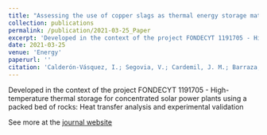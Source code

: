 ```yaml
---
title: "Assessing the use of copper slags as thermal energy storage material for packed-bed systems"
collection: publications
permalink: /publication/2021-03-25_Paper
excerpt: 'Developed in the context of the project FONDECYT 1191705 - High-temperature thermal storage for concentrated solar power plants using a packed bed of rocks: Heat transfer analysis and experimental validation.'
date: 2021-03-25
venue: 'Energy'
paperurl: ''
citation: 'Calderón-Vásquez, I.; Segovia, V.; Cardemil, J. M.; Barraza, R. (2015). &quot;Assessing the use of copper slags as thermal energy storage material for packed-bed systems.&quot; <i>Energy</i>. 15: 120370. https://doi.org/10.1016/j.energy.2021.120370'
---
```


Developed in the context of the project FONDECYT 1191705 - High-temperature thermal storage for concentrated solar power plants using a packed bed of rocks: Heat transfer analysis and experimental validation

See more at the [journal website](https://www.sciencedirect.com/science/article/pii/S0360544221006198)
